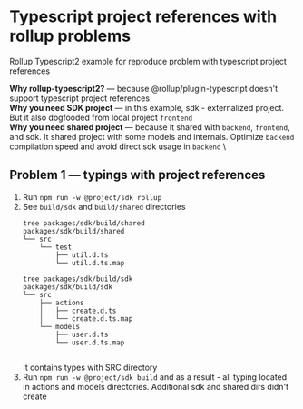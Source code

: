 # Typescript project references with rollup problems

Rollup Typescript2 example for reproduce problem with typescript project references

**Why rollup-typescript2?** — because @rollup/plugin-typescript doesn't support typescript project references \
**Why you need SDK project** —  in this example, sdk - externalized project. But it also dogfooded from local project `frontend` \
**Why you need shared project** — because it shared with `backend`, `frontend`, and sdk. It shared project with some models and internals. Optimize `backend` compilation speed and avoid direct sdk usage in `backend` \


[//]: # (## Problem 2 — different behaviour with tsc and rollup)

[//]: # ()
[//]: # (Try to use )

[//]: # (1. `npm run -w @project/sdk build`)

[//]: # (1. `npm run -w @project/sdk rollup`)

[//]: # ()
[//]: # (In rollup variant number 2 we will see next error:)

[//]: # ()
[//]: # (```)

[//]: # ([!] &#40;plugin rpt2&#41; RollupError: src/actions/create.ts:1:20 - error TS6059: File '<...>/rollup-ws-problem/packages/shared/src/test/util.ts' is not under 'rootDir' '<...>/rollup-ws-problem/packages/sdk/src'. 'rootDir' is expected to contain all source files.)

[//]: # (```)

[//]: # ()
[//]: # (But in tsc variant number 1 - it works fine)

## Problem 1 — typings with project references

1. Run `npm run -w @project/sdk rollup`
2. See `build/sdk` and `build/shared` directories
    ```
    tree packages/sdk/build/shared
    packages/sdk/build/shared
    └── src
        └── test
            ├── util.d.ts
            └── util.d.ts.map

    tree packages/sdk/build/sdk
    packages/sdk/build/sdk
    └── src
        ├── actions
        │   ├── create.d.ts
        │   └── create.d.ts.map
        └── models
            ├── user.d.ts
            └── user.d.ts.map


    ```
    It contains types with SRC directory
3. Run `npm run -w @project/sdk build` and as a result - all typing located in actions and models directories. Additional sdk and shared dirs didn't create